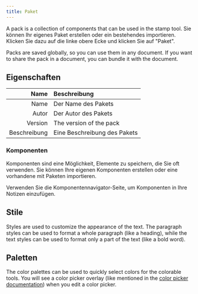 ```yaml
---
title: Paket
---
```


A pack is a collection of components that can be used in the stamp tool. Sie können Ihr eigenes Paket erstellen oder ein bestehendes importieren. Klicken Sie dazu auf die linke obere Ecke und klicken Sie auf "Paket".

Packs are saved globally, so you can use them in any document. If you want to share the pack in a document, you can bundle it with the document.

## Eigenschaften

|         Name | Beschreibung                 |
| -----------: | :--------------------------- |
|         Name | Der Name des Pakets          |
|        Autor | Der Autor des Pakets         |
|      Version | The version of the pack      |
| Beschreibung | Eine Beschreibung des Pakets |

### Komponenten

Komponenten sind eine Möglichkeit, Elemente zu speichern, die Sie oft verwenden. Sie können Ihre eigenen Komponenten erstellen oder eine vorhandene mit Paketen importieren.

Verwenden Sie die Komponentennavigator-Seite, um Komponenten in Ihre Notizen einzufügen.

## Stile

Styles are used to customize the appearance of the text. The paragraph styles can be used to format a whole paragraph (like a heading), while the text styles can be used to format only a part of the text (like a bold word).

## Paletten

The color palettes can be used to quickly select colors for the colorable tools. You will see a color picker overlay (like mentioned in the [color picker documentation](/docs/v2/color_picker)) when you edit a color picker.
